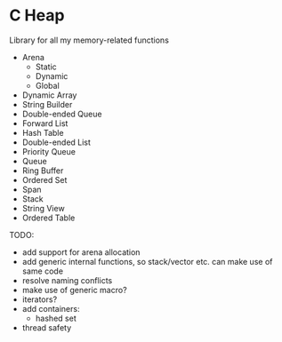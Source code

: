 # C Heap
Library for all my memory-related functions 

- Arena
  - Static
  - Dynamic
  - Global
- Dynamic Array
- String Builder
- Double-ended Queue
- Forward List 
- Hash Table
- Double-ended List
- Priority Queue
- Queue
- Ring Buffer
- Ordered Set
- Span
- Stack
- String View
- Ordered Table

TODO: 
- add support for arena allocation
- add generic internal functions, so stack/vector etc. can make use of same code
- resolve naming conflicts
- make use of generic macro?
- iterators?
- add containers:
  - hashed set
- thread safety
